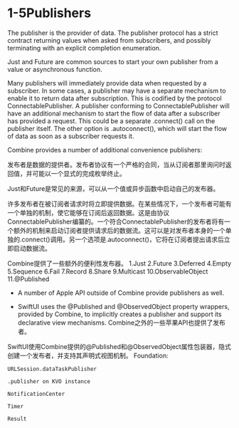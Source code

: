 # 1-5Publishers
The publisher is the provider of data. The publisher protocol has a strict contract returning values when asked from subscribers, and possibly terminating with an explicit completion enumeration.

Just and Future are common sources to start your own publisher from a value or asynchronous function.

Many publishers will immediately provide data when requested by a subscriber. In some cases, a publisher may have a separate mechanism to enable it to return data after subscription. This is codified by the protocol ConnectablePublisher. A publisher conforming to ConnectablePublisher will have an additional mechanism to start the flow of data after a subscriber has provided a request. This could be a separate .connect() call on the publisher itself. The other option is .autoconnect(), which will start the flow of data as soon as a subscriber requests it.

Combine provides a number of additional convenience publishers:

发布者是数据的提供者。发布者协议有一个严格的合同，当从订阅者那里询问时返回值，并可能以一个显式的完成枚举终止。

Just和Future是常见的来源，可以从一个值或异步函数中启动自己的发布器。

许多发布者在被订阅者请求时将立即提供数据。在某些情况下，一个发布者可能有一个单独的机制，使它能够在订阅后返回数据。这是由协议ConnectablePublisher编纂的。一个符合ConnectablePublisher的发布者将有一个额外的机制来启动订阅者提供请求后的数据流。这可以是对发布者本身的一个单独的.connect()调用。另一个选项是.autoconnect()，它将在订阅者提出请求后立即启动数据流。

Combine提供了一些额外的便利性发布器。
1.Just
2.Future
3.Deferred
4.Empty
5.Sequence
6.Fail
7.Record
8.Share
9.Multicast
10.ObservableObject
11.@Published




* A number of Apple API outside of Combine provide publishers as well.

* SwiftUI uses the @Published and @ObservedObject property wrappers, provided by Combine, to implicitly creates a publisher and support its declarative view mechanisms.
Combine之外的一些苹果API也提供了发布者。

SwiftUI使用Combine提供的@Published和@ObservedObject属性包装器，隐式创建一个发布者，并支持其声明式视图机制。
Foundation:

    URLSession.dataTaskPublisher

    .publisher on KVO instance

    NotificationCenter

    Timer

    Result








 
